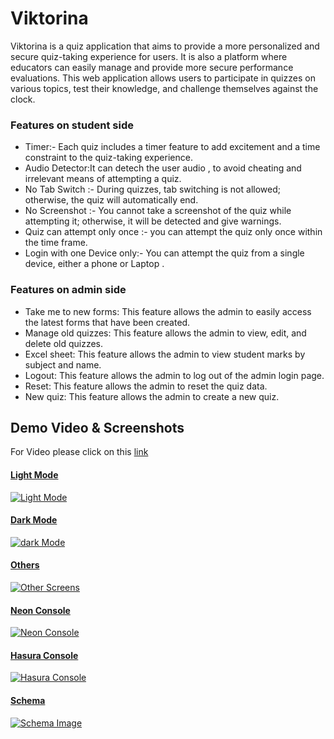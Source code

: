 # Viktorina
Viktorina is a quiz application that aims to provide a more personalized and secure quiz-taking experience for users. It is also a platform where educators can easily manage and provide more secure performance evaluations.
This web application allows users to participate in quizzes on various topics, test their knowledge, and challenge themselves against the clock.
### Features  on student side
- Timer:-   Each quiz includes a timer feature to add excitement and a time constraint to the quiz-taking experience.
- Audio Detector:It can detech the user audio , to avoid cheating and irrelevant means of attempting a quiz.
- No Tab Switch :- During quizzes, tab switching is not allowed; otherwise, the quiz will automatically end.
- No Screenshot :- You cannot take a screenshot of the quiz while attempting it; otherwise, it will be detected and give warnings.
- Quiz can attempt only once :-   you can attempt the quiz only once within the time frame.
- Login with one Device only:- You can attempt the quiz from a single device, either a phone or Laptop .

### Features  on admin side

-  Take me to new forms: This feature allows the admin to easily access the latest forms that have been created.
- Manage old quizzes: This feature allows the admin to view, edit, and delete old quizzes. 
- Excel sheet: This feature allows the admin to view student marks by subject and name.
- Logout: This feature allows the admin to log out of the admin login page.
- Reset: This feature allows the admin to reset the quiz data.
- New quiz: This feature allows the admin to create a new quiz.


## Demo Video & Screenshots 

For Video please click on this <a href="https://drive.google.com/file/d/19luYlx66Vpxh1l8ZdCdIVeMxHG9AFvyp/view?usp=sharing">link


#### Light Mode
![Light Mode](./assets_readme/light.png)

#### Dark Mode
![dark Mode](./assets_readme/dark.png)

#### Others
![Other Screens](./assets_readme/screens.png)

#### Neon Console
![Neon Console](./assets_readme/neon.png)

#### Hasura Console
![Hasura Console](./assets_readme/hasura.png)

#### Schema
![Schema Image](./assets_readme/schema.png)




